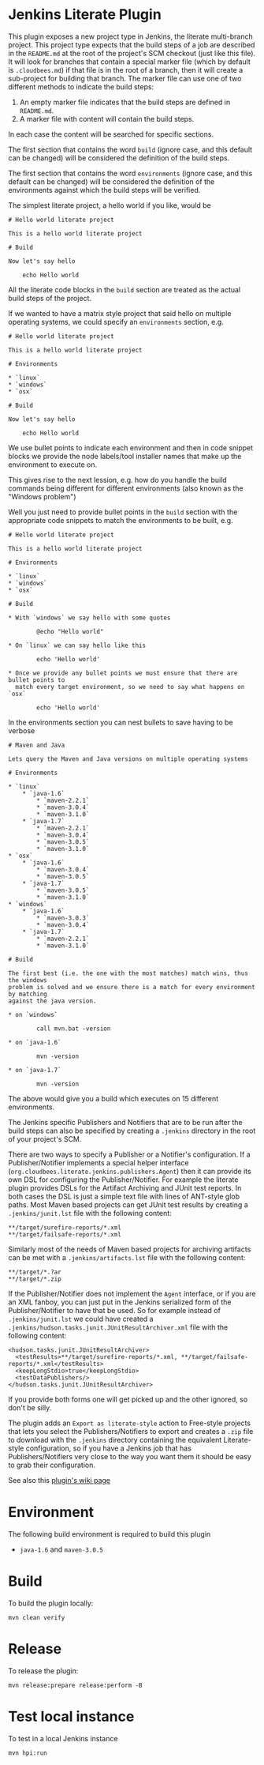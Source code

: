 # Jenkins Literate Plugin

This plugin exposes a new project type in Jenkins, the literate multi-branch project. 
This project type expects that the build steps of a job are described in the `README.md`
at the root of the project's SCM checkout (just like this file). It will look for branches
that contain a special marker file (which by default is `.cloudbees.md`) if that file is
in the root of a branch, then it will create a sub-project for building that branch. The
marker file can use one of two different methods to indicate the build steps:

1. An empty marker file indicates that the build steps are defined in `README.md`.
2. A marker file with content will contain the build steps. 
 
In each case the content will be searched for specific sections.

The first section that contains the word `build` (ignore case, and this default can be changed)
will be considered the definition of the build steps.
 
The first section that contains the word `environments` (ignore case, and this default can be 
changed) will be considered the definition of the environments against which the build
steps will be verified.
 
The simplest literate project, a hello world if you like, would be
 
    # Hello world literate project
   
    This is a hello world literate project
   
    # Build
   
    Now let's say hello
   
        echo Hello world
       
All the literate code blocks in the `build` section are treated as the actual build steps
of the project.

If we wanted to have a matrix style project that said hello on multiple operating systems,
we could specify an `environments` section, e.g.

    # Hello world literate project
   
    This is a hello world literate project

    # Environments
    
    * `linux`
    * `windows`
    * `osx`

    # Build
   
    Now let's say hello
   
        echo Hello world

We use bullet points to indicate each environment and then in code snippet blocks we 
provide the node labels/tool installer names that make up the environment to execute on.

This gives rise to the next lession, e.g. how do you handle the build commands being different
for different environments (also known as the "Windows problem")

Well you just need to provide bullet points in the `build` section with the appropriate 
code snippets to match the environments to be built, e.g.

    # Hello world literate project
   
    This is a hello world literate project

    # Environments
    
    * `linux`
    * `windows`
    * `osx`

    # Build
   
    * With `windows` we say hello with some quotes
    
            @echo "Hello world"
            
    * On `linux` we can say hello like this
   
            echo 'Hello world'
            
    * Once we provide any bullet points we must ensure that there are bullet points to
      match every target environment, so we need to say what happens on `osx`
      
            echo 'Hello world'
            
In the environments section you can nest bullets to save having to be verbose

    # Maven and Java
    
    Lets query the Maven and Java versions on multiple operating systems
    
    # Environments
    
    * `linux`
        * `java-1.6`
            * `maven-2.2.1`
            * `maven-3.0.4`
            * `maven-3.1.0`
        * `java-1.7`
            * `maven-2.2.1`
            * `maven-3.0.4`
            * `maven-3.0.5`
            * `maven-3.1.0`
    * `osx`
        * `java-1.6`
            * `maven-3.0.4`
            * `maven-3.0.5`
        * `java-1.7`
            * `maven-3.0.5`
            * `maven-3.1.0`
    * `windows`
        * `java-1.6`
            * `maven-3.0.3`
            * `maven-3.0.4`
        * `java-1.7`
            * `maven-2.2.1`
            * `maven-3.1.0`

    # Build
    
    The first best (i.e. the one with the most matches) match wins, thus the windows
    problem is solved and we ensure there is a match for every environment by matching
    against the java version.
    
    * on `windows` 
    
            call mvn.bat -version
            
    * on `java-1.6`
    
            mvn -version
            
    * on `java-1.7`
    
            mvn -version
            
The above would give you a build which executes on 15 different environments.  

The Jenkins specific Publishers and Notifiers that are to be run after the build steps can also
be specified by creating a `.jenkins` directory in the root of your project's SCM.

There are two ways to specify a Publisher or a Notifier's configuration. If a Publisher/Notifier
implements a special helper interface (`org.cloudbees.literate.jenkins.publishers.Agent`)
then it can provide its own DSL for configuring the Publisher/Notifier. For example the 
literate plugin provides DSLs for the Artifact Archiving and JUnit test reports. In both
cases the DSL is just a simple text file with lines of ANT-style glob paths. Most Maven
based projects can get JUnit test results by creating a `.jenkins/junit.lst` file with the
following content:

    **/target/surefire-reports/*.xml
    **/target/failsafe-reports/*.xml
    
Similarly most of the needs of Maven based projects for archiving artifacts can be met with
a `.jenkins/artifacts.lst` file with the following content:

    **/target/*.?ar
    **/target/*.zip
    
If the Publisher/Notifier does not implement the `Agent` interface, or if you are an XML fanboy,
you can just put in the Jenkins serialized form of the Publisher/Notifier to have that
be used. So for example instead of `.jenkins/junit.lst` we could have created a 
`.jenkins/hudson.tasks.junit.JUnitResultArchiver.xml` file with the following content:

    <hudson.tasks.junit.JUnitResultArchiver>
      <testResults>**/target/surefire-reports/*.xml, **/target/failsafe-reports/*.xml</testResults>
      <keepLongStdio>true</keepLongStdio>
      <testDataPublishers/>
    </hudson.tasks.junit.JUnitResultArchiver>
    
If you provide both forms one will get picked up and the other ignored, so don't be silly.

The plugin adds an `Export as literate-style` action to Free-style projects that lets you
select the Publishers/Notifiers to export and creates a `.zip` file to download with
the `.jenkins` directory containing the equivalent Literate-style configuration, so if you
have a Jenkins job that has Publishers/Notifiers very close to the way you want them it should
be easy to grab their configuration.

See also this [plugin's wiki page][wiki]

# Environment

The following build environment is required to build this plugin

* `java-1.6` and `maven-3.0.5`

# Build

To build the plugin locally:

    mvn clean verify

# Release

To release the plugin:

    mvn release:prepare release:perform -B

# Test local instance

To test in a local Jenkins instance

    mvn hpi:run

  [wiki]: http://wiki.jenkins-ci.org/display/JENKINS/Literate+Plugin
